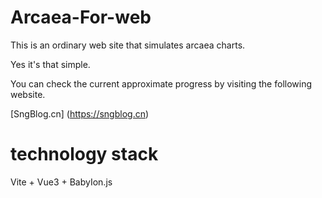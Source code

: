 # Arcaea-For-web
This is an ordinary web site that simulates arcaea charts.

Yes it's that simple.

You can check the current approximate progress by visiting the following website.

[SngBlog.cn] (https://sngblog.cn)

# technology stack
Vite + Vue3 + BabyIon.js
